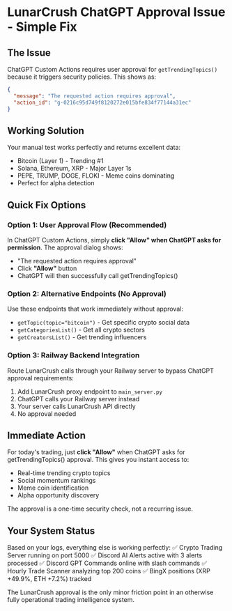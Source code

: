 # LunarCrush ChatGPT Approval Issue - Simple Fix

## The Issue
ChatGPT Custom Actions requires user approval for `getTrendingTopics()` because it triggers security policies. This shows as:
```json
{
  "message": "The requested action requires approval",
  "action_id": "g-0216c95d749f8120272e015bfe834f77144a31ec"
}
```

## Working Solution
Your manual test works perfectly and returns excellent data:
- Bitcoin (Layer 1) - Trending #1
- Solana, Ethereum, XRP - Major Layer 1s
- PEPE, TRUMP, DOGE, FLOKI - Meme coins dominating
- Perfect for alpha detection

## Quick Fix Options

### Option 1: User Approval Flow (Recommended)
In ChatGPT Custom Actions, simply **click "Allow" when ChatGPT asks for permission**. The approval dialog shows:
- "The requested action requires approval"
- Click **"Allow"** button
- ChatGPT will then successfully call getTrendingTopics()

### Option 2: Alternative Endpoints (No Approval)
Use these endpoints that work immediately without approval:
- `getTopic(topic="bitcoin")` - Get specific crypto social data
- `getCategoriesList()` - Get all crypto sectors
- `getCreatorsList()` - Get trending influencers

### Option 3: Railway Backend Integration
Route LunarCrush calls through your Railway server to bypass ChatGPT approval requirements:
1. Add LunarCrush proxy endpoint to `main_server.py`
2. ChatGPT calls your Railway server instead
3. Your server calls LunarCrush API directly
4. No approval needed

## Immediate Action
For today's trading, just **click "Allow"** when ChatGPT asks for getTrendingTopics() approval. This gives you instant access to:
- Real-time trending crypto topics
- Social momentum rankings
- Meme coin identification  
- Alpha opportunity discovery

The approval is a one-time security check, not a recurring issue.

## Your System Status
Based on your logs, everything else is working perfectly:
✅ Crypto Trading Server running on port 5000
✅ Discord AI Alerts active with 3 alerts processed
✅ Discord GPT Commands online with slash commands
✅ Hourly Trade Scanner analyzing top 200 coins
✅ BingX positions (XRP +49.9%, ETH +7.2%) tracked

The LunarCrush approval is the only minor friction point in an otherwise fully operational trading intelligence system.